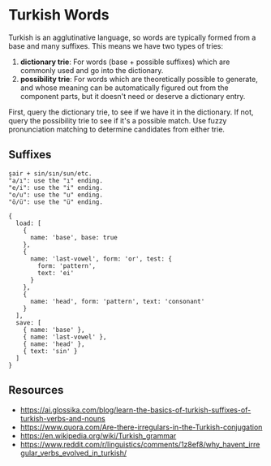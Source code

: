 # Turkish Words

Turkish is an agglutinative language, so words are typically formed from
a base and many suffixes. This means we have two types of tries:

1. **dictionary trie**: For words (base + possible suffixes) which are
   commonly used and go into the dictionary.
2. **possibility trie**: For words which are theoretically possible to
   generate, and whose meaning can be automatically figured out from the
   component parts, but it doesn't need or deserve a dictionary entry.

First, query the dictionary trie, to see if we have it in the
dictionary. If not, query the possibility trie to see if it's a possible
match. Use fuzzy pronunciation matching to determine candidates from
either trie.

## Suffixes

```
şair + sin/sın/sun/etc.
"a/ı": use the "ı" ending.
"e/i": use the "i" ending.
"o/u": use the "u" ending.
"ö/ü": use the "ü" ending.

{
  load: [
    {
      name: 'base', base: true
    },
    {
      name: 'last-vowel', form: 'or', test: {
        form: 'pattern',
        text: 'ei'
      }
    },
    {
      name: 'head', form: 'pattern', text: 'consonant'
    }
  ],
  save: [
    { name: 'base' },
    { name: 'last-vowel' },
    { name: 'head' },
    { text: 'sin' }
  ]
}
```

## Resources

- https://ai.glossika.com/blog/learn-the-basics-of-turkish-suffixes-of-turkish-verbs-and-nouns
- https://www.quora.com/Are-there-irregulars-in-the-Turkish-conjugation
- https://en.wikipedia.org/wiki/Turkish_grammar
- https://www.reddit.com/r/linguistics/comments/1z8ef8/why_havent_irregular_verbs_evolved_in_turkish/
